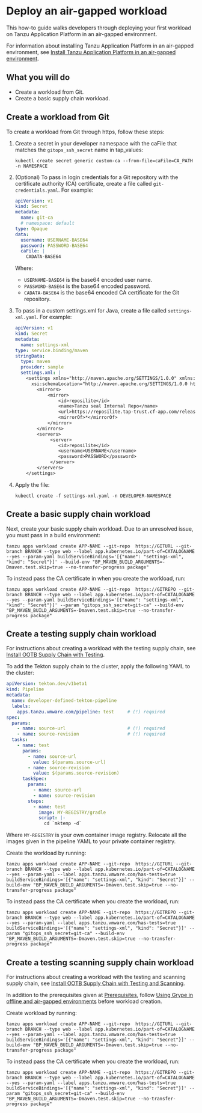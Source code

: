# Deploy an air-gapped workload

This how-to guide walks developers through deploying your first workload on Tanzu Application Platform in an air-gapped environment.

For information about installing Tanzu Application Platform in an air-gapped environment, see [Install Tanzu Application Platform in an air-gapped environment](../install-air-gap.md).

## <a id="you-will"></a>What you will do

- Create a workload from Git.
- Create a basic supply chain workload.

## <a id="create-workload"></a>Create a workload from Git

To create a workload from Git through https, follow these steps:

1. Create a secret in your developer namespace with the caFile that matches the `gitops_ssh_secret` name in tap_values:

    ```console
    kubectl create secret generic custom-ca --from-file=caFile=CA_PATH -n NAMESPACE
    ```

2. (Optional) To pass in login credentials for a Git repository with the certificate authority (CA) certificate, create a file called `git-credentials.yaml`. For example:

    ```yaml
    apiVersion: v1
    kind: Secret
    metadata:
      name: git-ca
      # namespace: default
    type: Opaque
    data:
      username: USERNAME-BASE64
      password: PASSWORD-BASE64
      caFile: |
        CADATA-BASE64
    ```

    Where:

    - `USERNAME-BASE64` is the base64 encoded user name.
    - `PASSWORD-BASE64` is the base64 encoded password.
    - `CADATA-BASE64` is the base64 encoded CA certificate for the
    Git repository.

3. To pass in a custom settings.xml for Java, create a file called `settings-xml.yaml`. For example:

   ```yaml
   apiVersion: v1
   kind: Secret
   metadata:
     name: settings-xml
   type: service.binding/maven
   stringData:
     type: maven
     provider: sample
     settings.xml: |
       <settings xmlns="http://maven.apache.org/SETTINGS/1.0.0" xmlns:xsi="http://www.w3.org/2001/XMLSchema-instance"
         xsi:schemaLocation="http://maven.apache.org/SETTINGS/1.0.0 https://maven.apache.org/xsd/settings-1.0.0.xsd">
           <mirrors>
               <mirror>
                   <id>reposilite</id>
                   <name>Tanzu seal Internal Repo</name>
                   <url>https://reposilite.tap-trust.cf-app.com/releases</url>
                   <mirrorOf>*</mirrorOf>
               </mirror>
           </mirrors>
           <servers>
                <server>
                   <id>reposilite</id>
                   <username>USERNAME</username>
                   <password>PASSWORD</password>
                </server>
           </servers>
       </settings>
   ```

3. Apply the file:

   ```console
   kubectl create -f settings-xml.yaml -n DEVELOPER-NAMESPACE
   ```

## <a id="create-basic-wkload"></a>Create a basic supply chain workload

Next, create your basic supply chain workload. Due to an unresolved issue, you must pass in a build environment:

```console
tanzu apps workload create APP-NAME --git-repo  https://GITURL --git-branch BRANCH --type web --label app.kubernetes.io/part-of=CATALOGNAME --yes --param-yaml buildServiceBindings='[{"name": "settings-xml", "kind": "Secret"}]' --build-env "BP_MAVEN_BUILD_ARGUMENTS=-Dmaven.test.skip=true --no-transfer-progress package"
```

To instead pass the CA certificate in when you create the workload, run:

```console
tanzu apps workload create APP-NAME --git-repo  https://GITREPO --git-branch BRANCH --type web --label app.kubernetes.io/part-of=CATALOGNAME --yes --param-yaml buildServiceBindings='[{"name": "settings-xml", "kind": "Secret"}]' --param "gitops_ssh_secret=git-ca" --build-env "BP_MAVEN_BUILD_ARGUMENTS=-Dmaven.test.skip=true --no-transfer-progress package"
```

## <a id="create-test-wkload"></a>Create a testing supply chain workload

For instructions about creating a workload with the testing supply chain, see [Install OOTB Supply Chain with Testing](add-test-and-security.hbs.md#install-OOTB-test).

To add the Tekton supply chain to the cluster, apply the following YAML to the cluster:

```yaml
apiVersion: tekton.dev/v1beta1
kind: Pipeline
metadata:
  name: developer-defined-tekton-pipeline
  labels:
    apps.tanzu.vmware.com/pipeline: test     # (!) required
spec:
  params:
    - name: source-url                       # (!) required
    - name: source-revision                  # (!) required
  tasks:
    - name: test
      params:
        - name: source-url
          value: $(params.source-url)
        - name: source-revision
          value: $(params.source-revision)
      taskSpec:
        params:
          - name: source-url
          - name: source-revision
        steps:
          - name: test
            image: MY-REGISTRY/gradle
            script: |-
              cd `mktemp -d`
```

Where `MY-REGISTRY` is your own container image registry. Relocate all the images given in the pipeline YAML to your private container registry.

Create the workload by running:

```console
tanzu apps workload create APP-NAME --git-repo  https://GITURL --git-branch BRANCH --type web --label app.kubernetes.io/part-of=CATALOGNAME --yes --param-yaml --label apps.tanzu.vmware.com/has-tests=true buildServiceBindings='[{"name": "settings-xml", "kind": "Secret"}]' --build-env "BP_MAVEN_BUILD_ARGUMENTS=-Dmaven.test.skip=true --no-transfer-progress package"
```

To instead pass the CA certificate when you create the workload, run:

```console
tanzu apps workload create APP-NAME --git-repo  https://GITREPO --git-branch BRANCH --type web --label app.kubernetes.io/part-of=CATALOGNAME --yes --param-yaml --label apps.tanzu.vmware.com/has-tests=true buildServiceBindings='[{"name": "settings-xml", "kind": "Secret"}]' --param "gitops_ssh_secret=git-ca" --build-env "BP_MAVEN_BUILD_ARGUMENTS=-Dmaven.test.skip=true --no-transfer-progress package"
```

## <a id="create-test-scan-wkload"></a>Create a testing scanning supply chain workload

For instructions about creating a workload with the testing and scanning supply chain, see [Install OOTB Supply Chain with Testing and Scanning](add-test-and-security.hbs.md#install-OOTB-test#install-OOTB-test-scan).

In addition to the prerequisites given at [Prerequisites](add-test-and-security.hbs.md#prereqs-install-OOTB-test-scan),
follow [Using Grype in offline and air-gapped environments](../scst-scan/offline-airgap.hbs.md) before workload creation.

Create workload by running:

```console
tanzu apps workload create APP-NAME --git-repo  https://GITURL --git-branch BRANCH --type web --label app.kubernetes.io/part-of=CATALOGNAME --yes --param-yaml --label apps.tanzu.vmware.com/has-tests=true buildServiceBindings='[{"name": "settings-xml", "kind": "Secret"}]' --build-env "BP_MAVEN_BUILD_ARGUMENTS=-Dmaven.test.skip=true --no-transfer-progress package"
```

To instead pass the CA certificate when you create the workload, run:

```console
tanzu apps workload create APP-NAME --git-repo  https://GITREPO --git-branch BRANCH --type web --label app.kubernetes.io/part-of=CATALOGNAME --yes --param-yaml --label apps.tanzu.vmware.com/has-tests=true buildServiceBindings='[{"name": "settings-xml", "kind": "Secret"}]' --param "gitops_ssh_secret=git-ca" --build-env "BP_MAVEN_BUILD_ARGUMENTS=-Dmaven.test.skip=true --no-transfer-progress package"
